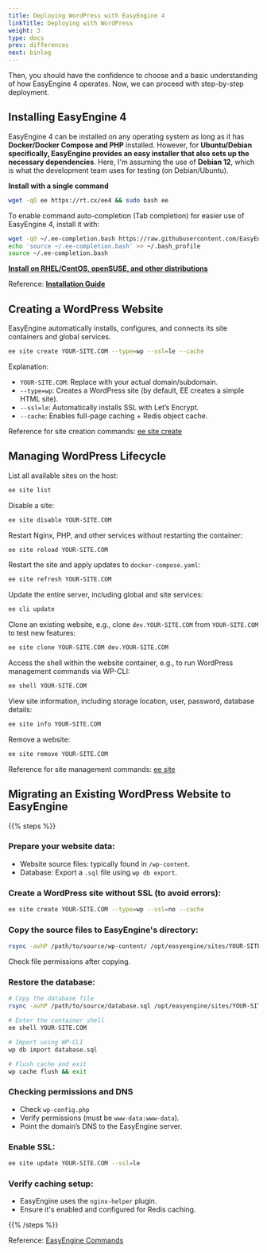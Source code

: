 ```yaml
---
title: Deploying WordPress with EasyEngine 4
linkTitle: Deploying with WordPress
weight: 3
type: docs
prev: differences
next: binlog
---
```


Then, you should have the confidence to choose and a basic understanding of how EasyEngine 4 operates. Now, we can proceed with step-by-step deployment.  

## Installing EasyEngine 4  

EasyEngine 4 can be installed on any operating system as long as it has **Docker/Docker Compose and PHP** installed. However, for **Ubuntu/Debian specifically, EasyEngine provides an easy installer that also sets up the necessary dependencies**. Here, I'm assuming the use of **Debian 12**, which is what the development team uses for testing (on Debian/Ubuntu). 

**Install with a single command**

```bash
wget -qO ee https://rt.cx/ee4 && sudo bash ee
```  

To enable command auto-completion (Tab completion) for easier use of EasyEngine 4, install it with:  

```bash
wget -qO ~/.ee-completion.bash https://raw.githubusercontent.com/EasyEngine/easyengine/master/utils/ee-completion.bash
echo 'source ~/.ee-completion.bash' >> ~/.bash_profile
source ~/.ee-completion.bash
```  

[**Install on RHEL/CentOS, openSUSE, and other distributions**](/note/rhel-cenos-opensuse)

Reference: [**Installation Guide**](https://easyengine.io/handbook/install/)  

## Creating a WordPress Website  

EasyEngine automatically installs, configures, and connects its site containers and global services.  

```bash
ee site create YOUR-SITE.COM --type=wp --ssl=le --cache
```  

Explanation:  
- `YOUR-SITE.COM`: Replace with your actual domain/subdomain.  
- `--type=wp`: Creates a WordPress site (by default, EE creates a simple HTML site).  
- `--ssl=le`: Automatically installs SSL with Let’s Encrypt.  
- `--cache`: Enables full-page caching + Redis object cache.  

Reference for site creation commands: [ee site create](https://easyengine.io/commands/site/create/)  

## Managing WordPress Lifecycle  

List all available sites on the host:  

```bash
ee site list
```  

Disable a site:  

   ```bash
   ee site disable YOUR-SITE.COM
   ```  

Restart Nginx, PHP, and other services without restarting the container:  

```bash
ee site reload YOUR-SITE.COM
```  

Restart the site and apply updates to `docker-compose.yaml`:  

```bash
ee site refresh YOUR-SITE.COM
```  

Update the entire server, including global and site services:  

```bash
ee cli update
```  

Clone an existing website, e.g., clone `dev.YOUR-SITE.COM` from `YOUR-SITE.COM` to test new features:  

```bash
ee site clone YOUR-SITE.COM dev.YOUR-SITE.COM
```  

Access the shell within the website container, e.g., to run WordPress management commands via WP-CLI:  

```bash
ee shell YOUR-SITE.COM
```  

View site information, including storage location, user, password, database details:  

```bash
ee site info YOUR-SITE.COM
```  

Remove a website:  

```bash
ee site remove YOUR-SITE.COM
```  

Reference for site management commands: [ee site](https://easyengine.io/commands/site/)  

## Migrating an Existing WordPress Website to EasyEngine  

{{% steps %}}

### Prepare your website data:
- Website source files: typically found in `/wp-content`.  
- Database: Export a `.sql` file using `wp db export`.  

### Create a WordPress site without SSL (to avoid errors):

```bash
ee site create YOUR-SITE.COM --type=wp --ssl=no --cache
   ```  

### Copy the source files to EasyEngine's directory:

```bash
rsync -avhP /path/to/source/wp-content/ /opt/easyengine/sites/YOUR-SITE.COM/app/htdocs/wp-content/
```  

Check file permissions after copying.  

### Restore the database: 

```bash
# Copy the database file
rsync -avhP /path/to/source/database.sql /opt/easyengine/sites/YOUR-SITE.COM/app/htdocs/

# Enter the container shell
ee shell YOUR-SITE.COM

# Import using WP-CLI
wp db import database.sql

# Flush cache and exit
wp cache flush && exit
```  

### Checking permissions and DNS
- Check `wp-config.php`
- Verify permissions (must be `www-data:www-data`).
- Point the domain’s DNS to the EasyEngine server.

### Enable SSL: 

```bash
ee site update YOUR-SITE.COM --ssl=le
```  

### Verify caching setup:
- EasyEngine uses the `nginx-helper` plugin.  
- Ensure it's enabled and configured for Redis caching.  

{{% /steps %}}

Reference: [EasyEngine Commands](https://easyengine.io/commands/)